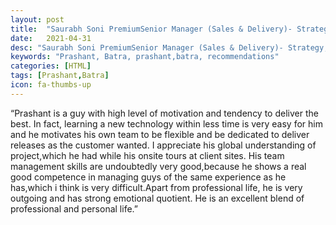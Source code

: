 ```yaml
---
layout: post
title:  "Saurabh Soni PremiumSenior Manager (Sales & Delivery)- Strategy, Financial Market & Fintech, France"
date:   2021-04-31
desc: "Saurabh Soni PremiumSenior Manager (Sales & Delivery)- Strategy, Financial Market & Fintech, France"
keywords: "Prashant, Batra, prashant,batra, recommendations"
categories: [HTML]
tags: [Prashant,Batra]
icon: fa-thumbs-up
---
```


“Prashant is a guy with high level of motivation and tendency to deliver the best. In fact, learning a new technology within less time is very easy for him and he motivates his own team to be flexible and be dedicated to deliver releases as the customer wanted. I appreciate his global understanding of project,which he had while his onsite tours at client sites. His team management skills are undoubtedly very good,because he shows a real good competence in managing guys of the same experience as he has,which i think is very difficult.Apart from professional life, he is very outgoing and has strong emotional quotient. He is an excellent blend of professional and personal life.”
